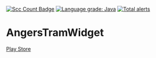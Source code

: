 [![Scc Count Badge](https://sloc.xyz/github/klemek/AngersTramWidget/?category=code)](https://github.com/boyter/scc/#badges-beta)
[![Language grade: Java](https://img.shields.io/lgtm/grade/java/g/Klemek/AngersTramWidget.svg?logo=lgtm&logoWidth=18)](https://lgtm.com/projects/g/Klemek/AngersTramWidget/context:java)
[![Total alerts](https://img.shields.io/lgtm/alerts/g/Klemek/AngersTramWidget.svg?logo=lgtm&logoWidth=18)](https://lgtm.com/projects/g/Klemek/AngersTramWidget/alerts/)

# AngersTramWidget

[Play Store](https://play.google.com/store/apps/details?id=fr.klemek.angerstramwidget)
